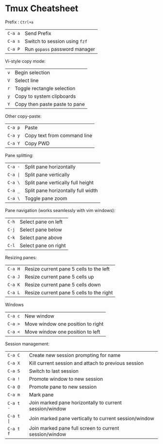 # Tmux Cheatsheet

Prefix : `Ctrl+a`

|         |                               |
| ------- | ----------------------------- |
| `C-a a` | Send Prefix                   |
| `C-a s` | Switch to session using `fzf` |
| `C-a P` | Run `gopass` password manager |

Vi-style copy mode:

|         |                           |
| ------- | ------------------------- |
| `v` | Begin selection               |
| `V` | Select line                   |
| `r` | Toggle rectangle selection    |
| `y` | Copy to system clipboards     |
| `Y` | Copy then paste paste to pane |

Other copy-paste:

|         |                             |
| ------- | --------------------------- |
| `C-a p` | Paste                       |
| `C-a y` | Copy text from command line |
| `C-a Y` | Copy PWD                    |

Pane splitting:

|          |                                    |
| -------  | ---------------------------------- |
| `C-a -`  | Split pane horizontally            |
| `C-a \|` | Split pane vertically              |
| `C-a \`  | Split pane vertically full height  |
| `C-a _`  | Split pane horizontally full width |
| `C-a \`  | Toggle pane zoom                   |

Pane navigation (works seamlessly with vim windows):

|       |                      |
| ----- | ------------------   |
| `C-h` | Select pane on left  |
| `C-j` | Select pane below    |
| `C-k` | Select pane above    |
| `C-l` | Select pane on right |

Resizing panes:

|         |                                          |
| ------- | ---------------------------------------- |
| `C-a H` | Resize current pane 5 cells to the left  |
| `C-a J` | Resize current pane 5 cells up           |
| `C-a K` | Resize current pane 5 cells down         |
| `C-a L` | Resize current pane 5 cells to the right |

Windows

|         |                                   |
| ------- | --------------------------------- |
| `C-a c` | New window                        |
| `C-a >` | Move window one position to right |
| `C-a <` | Move window one position to left  |

Session management:

|            |                                                         |
| ---------  | ------------------------------------------------------- |
| `C-a C`    | Create new session prompting for name                   |
| `C-a X`    | Kill current session and attach to previous session     |
| `C-a S`    | Switch to last session                                  |
| `C-a !`    | Promote window to new session                           |
| `C-a @`    | Promote pane to new session                             |
| `C-a m`    | Mark pane                                               |
| `C-a t -`  | Join marked pane horizontally to current session/window |
| `C-a t \|` | Join marked pane vertically to current session/window   |
| `C-a t f`  | Join marked pane full screen to current session/window  |
